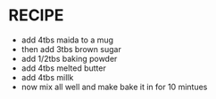 # RECIPE 
* add 4tbs maida to a mug
* then add 3tbs brown sugar 
* add  1/2tbs baking powder
* add 4tbs melted butter 
* add 4tbs millk 
* now mix all well and make bake it in for 10 mintues
